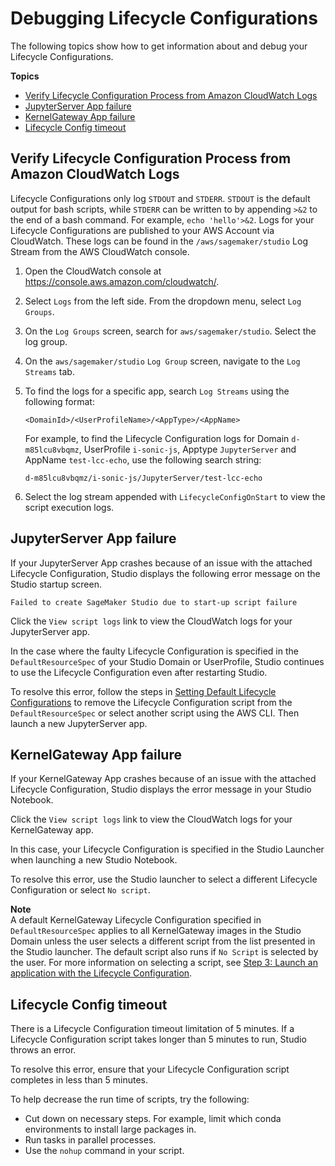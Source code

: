# Debugging Lifecycle Configurations<a name="studio-lcc-debug"></a>

The following topics show how to get information about and debug your Lifecycle Configurations\.

**Topics**
+ [Verify Lifecycle Configuration Process from Amazon CloudWatch Logs](#studio-lcc-debug-logs)
+ [JupyterServer App failure](#studio-lcc-debug-jupyterserver)
+ [KernelGateway App failure](#studio-lcc-debug-kernel)
+ [Lifecycle Config timeout](#studio-lcc-debug-timeout)

## Verify Lifecycle Configuration Process from Amazon CloudWatch Logs<a name="studio-lcc-debug-logs"></a>

Lifecycle Configurations only log `STDOUT` and `STDERR`\. `STDOUT` is the default output for bash scripts, while `STDERR` can be written to by appending `>&2` to the end of a bash command\. For example, `echo 'hello'>&2`\. Logs for your Lifecycle Configurations are published to your AWS Account via CloudWatch\. These logs can be found in the `/aws/sagemaker/studio` Log Stream from the AWS CloudWatch console\.

1. Open the CloudWatch console at [https://console\.aws\.amazon\.com/cloudwatch/](https://console.aws.amazon.com/cloudwatch/)\.

1. Select `Logs` from the left side\. From the dropdown menu, select `Log Groups`\.

1. On the `Log Groups` screen, search for `aws/sagemaker/studio`\. Select the log group\.

1. On the `aws/sagemaker/studio` `Log Group` screen, navigate to the `Log Streams` tab\.

1. To find the logs for a specific app, search `Log Streams` using the following format:

   ```
   <DomainId>/<UserProfileName>/<AppType>/<AppName>
   ```

   For example, to find the Lifecycle Configuration logs for Domain `d-m85lcu8vbqmz`, UserProfile `i-sonic-js`, Apptype `JupyterServer` and AppName `test-lcc-echo`, use the following search string:

   ```
   d-m85lcu8vbqmz/i-sonic-js/JupyterServer/test-lcc-echo 
   ```

1. Select the log stream appended with `LifecycleConfigOnStart` to view the script execution logs\.

## JupyterServer App failure<a name="studio-lcc-debug-jupyterserver"></a>

If your JupyterServer App crashes because of an issue with the attached Lifecycle Configuration, Studio displays the following error message on the Studio startup screen\. 

```
Failed to create SageMaker Studio due to start-up script failure
```

Click the `View script logs` link to view the CloudWatch logs for your JupyterServer app\.

In the case where the faulty Lifecycle Configuration is specified in the `DefaultResourceSpec` of your Studio Domain or UserProfile, Studio continues to use the Lifecycle Configuration even after restarting Studio\. 

To resolve this error, follow the steps in [Setting Default Lifecycle Configurations](studio-lcc-defaults.md) to remove the Lifecycle Configuration script from the `DefaultResourceSpec` or select another script using the AWS CLI\. Then launch a new JupyterServer app\.

## KernelGateway App failure<a name="studio-lcc-debug-kernel"></a>

If your KernelGateway App crashes because of an issue with the attached Lifecycle Configuration, Studio displays the error message in your Studio Notebook\. 

Click the `View script logs` link to view the CloudWatch logs for your KernelGateway app\.

In this case, your Lifecycle Configuration is specified in the Studio Launcher when launching a new Studio Notebook\. 

To resolve this error, use the Studio launcher to select a different Lifecycle Configuration or select `No script`\.

**Note**  
A default KernelGateway Lifecycle Configuration specified in `DefaultResourceSpec` applies to all KernelGateway images in the Studio Domain unless the user selects a different script from the list presented in the Studio launcher\. The default script also runs if `No Script` is selected by the user\. For more information on selecting a script, see [Step 3: Launch an application with the Lifecycle Configuration](studio-lcc-create-console.md#studio-lcc-create-console-step3)\.

## Lifecycle Config timeout<a name="studio-lcc-debug-timeout"></a>

There is a Lifecycle Configuration timeout limitation of 5 minutes\. If a Lifecycle Configuration script takes longer than 5 minutes to run, Studio throws an error\.

To resolve this error, ensure that your Lifecycle Configuration script completes in less than 5 minutes\. 

To help decrease the run time of scripts, try the following:
+ Cut down on necessary steps\. For example, limit which conda environments to install large packages in\.
+ Run tasks in parallel processes\.
+ Use the `nohup` command in your script\.